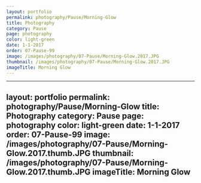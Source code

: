 ```yaml
---
layout: portfolio
permalink: photography/Pause/Morning-Glow
title: Photography
category: Pause
page: photography
color: light-green
date: 1-1-2017
order: 07-Pause-99
image: /images/photography/07-Pause/Morning-Glow.2017.JPG
thumbnail: /images/photography/07-Pause/Morning-Glow.2017.JPG
imageTitle: Morning Glow
---
```

---
layout: portfolio
permalink: photography/Pause/Morning-Glow
title: Photography
category: Pause
page: photography
color: light-green
date: 1-1-2017
order: 07-Pause-99
image: /images/photography/07-Pause/Morning-Glow.2017.thumb.JPG
thumbnail: /images/photography/07-Pause/Morning-Glow.2017.thumb.JPG
imageTitle: Morning Glow
---
